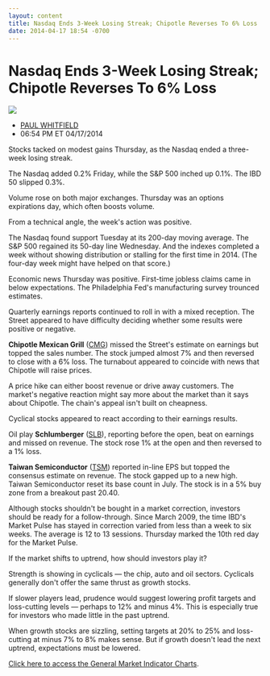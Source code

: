 ```yaml
---
layout: content
title: Nasdaq Ends 3-Week Losing Streak; Chipotle Reverses To 6% Loss
date: 2014-04-17 18:54 -0700
---
```



Nasdaq Ends 3-Week Losing Streak; Chipotle Reverses To 6% Loss
===============================================================


![](https://www.investors.com/wp-content/uploads/ibd-migrated-images/MPv_140421_635333451527922800.png)

* [PAUL WHITFIELD](https://www.investors.com/author/whitfieldp/ "Posts by PAUL WHITFIELD")
* 06:54 PM ET 04/17/2014




Stocks tacked on modest gains Thursday, as the Nasdaq ended a three-week losing streak.

  

The Nasdaq added 0.2% Friday, while the S&P 500 inched up 0.1%. The IBD 50 slipped 0.3%.

  

Volume rose on both major exchanges. Thursday was an options expirations day, which often boosts volume.

  

From a technical angle, the week's action was positive.

  

The Nasdaq found support Tuesday at its 200-day moving average. The S&P 500 regained its 50-day line Wednesday. And the indexes completed a week without showing distribution or stalling for the first time in 2014. (The four-day week might have helped on that score.)

  

Economic news Thursday was positive. First-time jobless claims came in below expectations. The Philadelphia Fed's manufacturing survey trounced estimates.

  

Quarterly earnings reports continued to roll in with a mixed reception. The Street appeared to have difficulty deciding whether some results were positive or negative.

  

**Chipotle Mexican Grill** ([CMG](https://research.investors.com/quote.aspx?symbol=CMG)) missed the Street's estimate on earnings but topped the sales number. The stock jumped almost 7% and then reversed to close with a 6% loss. The turnabout appeared to coincide with news that Chipotle will raise prices.

  

A price hike can either boost revenue or drive away customers. The market's negative reaction might say more about the market than it says about Chipotle. The chain's appeal isn't built on cheapness.

  

Cyclical stocks appeared to react according to their earnings results.

  

Oil play **Schlumberger** ([SLB](https://research.investors.com/quote.aspx?symbol=SLB)), reporting before the open, beat on earnings and missed on revenue. The stock rose 1% at the open and then reversed to a 1% loss.

  

**Taiwan Semiconductor** ([TSM](https://research.investors.com/quote.aspx?symbol=TSM)) reported in-line EPS but topped the consensus estimate on revenue. The stock gapped up to a new high. Taiwan Semiconductor reset its base count in July. The stock is in a 5% buy zone from a breakout past 20.40.

  

Although stocks shouldn't be bought in a market correction, investors should be ready for a follow-through. Since March 2009, the time IBD's Market Pulse has stayed in correction varied from less than a week to six weeks. The average is 12 to 13 sessions. Thursday marked the 10th red day for the Market Pulse.

  

If the market shifts to uptrend, how should investors play it?

  

Strength is showing in cyclicals — the chip, auto and oil sectors. Cyclicals generally don't offer the same thrust as growth stocks.

  

If slower players lead, prudence would suggest lowering profit targets and loss-cutting levels — perhaps to 12% and minus 4%. This is especially true for investors who made little in the past uptrend.

  

When growth stocks are sizzling, setting targets at 20% to 25% and loss-cutting at minus 7% to 8% makes sense. But if growth doesn't lead the next uptrend, expectations must be lowered.

  

[Click here to access the General Market Indicator Charts](https://www.investors.com/pdf/GMI_042114.pdf).




